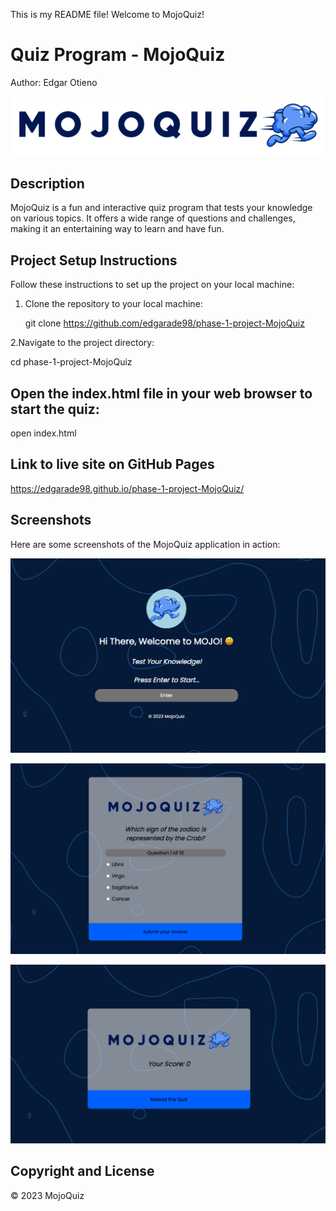 This is my README file! Welcome to MojoQuiz!

# Quiz Program - MojoQuiz

Author: Edgar Otieno

![MojoQuiz Logo](logo1.png)

## Description

MojoQuiz is a fun and interactive quiz program that tests your knowledge on various topics. It offers a wide range of questions and challenges, making it an entertaining way to learn and have fun.

## Project Setup Instructions

Follow these instructions to set up the project on your local machine:

1. Clone the repository to your local machine:

   git clone https://github.com/edgarade98/phase-1-project-MojoQuiz

2.Navigate to the project directory:

cd phase-1-project-MojoQuiz

## Open the index.html file in your web browser to start the quiz:

open index.html

## Link to live site on GitHub Pages 

https://edgarade98.github.io/phase-1-project-MojoQuiz/

## Screenshots

Here are some screenshots of the MojoQuiz application in action:

![MojoQuiz Landing Page](./Images/Landing.png)

![MojoQuiz Quizzes Page](./Images/Quizzes.png)

![MojoQuiz Scores Page](./Images/Scores.png)


## Copyright and License

© 2023 MojoQuiz


